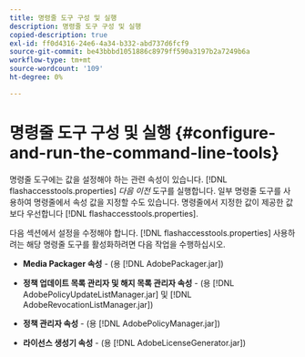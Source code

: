 ```yaml
---
title: 명령줄 도구 구성 및 실행
description: 명령줄 도구 구성 및 실행
copied-description: true
exl-id: ff0d4316-24e6-4a34-b332-abd737d6fcf9
source-git-commit: be43bbbd1051886c8979ff590a3197b2a7249b6a
workflow-type: tm+mt
source-wordcount: '109'
ht-degree: 0%

---
```


# 명령줄 도구 구성 및 실행 {#configure-and-run-the-command-line-tools}

명령줄 도구에는 값을 설정해야 하는 관련 속성이 있습니다. [!DNL flashaccesstools.properties] *다음 이전* 도구를 실행합니다. 일부 명령줄 도구를 사용하여 명령줄에서 속성 값을 지정할 수도 있습니다. 명령줄에서 지정한 값이 제공한 값보다 우선합니다 [!DNL flashaccesstools.properties].

다음 섹션에서 설정을 수정해야 합니다. [!DNL flashaccesstools.properties] 사용하려는 해당 명령줄 도구를 활성화하려면 다음 작업을 수행하십시오.

* **Media Packager 속성** - (용 [!DNL AdobePackager.jar])

* **정책 업데이트 목록 관리자 및 해지 목록 관리자 속성** - (용 [!DNL AdobePolicyUpdateListManager.jar] 및 [!DNL AdobeRevocationListManager.jar])

* **정책 관리자 속성** - (용 [!DNL AdobePolicyManager.jar])

* **라이선스 생성기 속성** - (용 [!DNL AdobeLicenseGenerator.jar])
